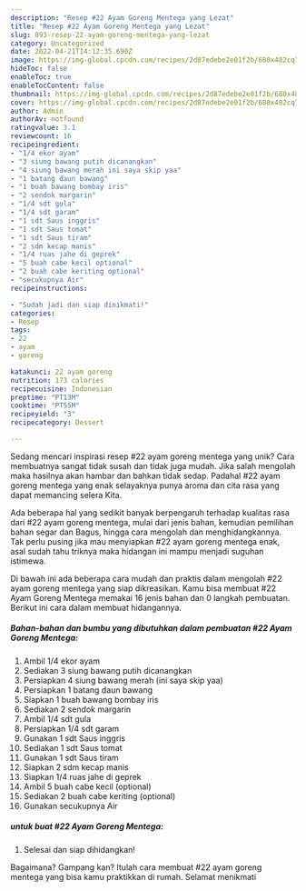 ```yaml
---
description: "Resep #22 Ayam Goreng Mentega yang Lezat"
title: "Resep #22 Ayam Goreng Mentega yang Lezat"
slug: 893-resep-22-ayam-goreng-mentega-yang-lezat
category: Uncategorized
date: 2022-04-21T14:12:35.690Z
image: https://img-global.cpcdn.com/recipes/2d87edebe2e01f2b/680x482cq70/22-ayam-goreng-mentega-foto-resep-utama.jpg
hideToc: false
enableToc: true
enableTocContent: false
thumbnail: https://img-global.cpcdn.com/recipes/2d87edebe2e01f2b/680x482cq70/22-ayam-goreng-mentega-foto-resep-utama.jpg
cover: https://img-global.cpcdn.com/recipes/2d87edebe2e01f2b/680x482cq70/22-ayam-goreng-mentega-foto-resep-utama.jpg
author: Admin
authorAv: notfound
ratingvalue: 3.1
reviewcount: 16
recipeingredient:
- "1/4 ekor ayam"
- "3 siung bawang putih dicanangkan"
- "4 siung bawang merah ini saya skip yaa"
- "1 batang daun bawang"
- "1 buah bawang bombay iris"
- "2 sendok margarin"
- "1/4 sdt gula"
- "1/4 sdt garam"
- "1 sdt Saus inggris"
- "1 sdt Saus tomat"
- "1 sdt Saus tiram"
- "2 sdm kecap manis"
- "1/4 ruas jahe di geprek"
- "5 buah cabe kecil optional"
- "2 buah cabe keriting optional"
- "secukupnya Air"
recipeinstructions:

- "Sudah jadi dan siap dinikmati!"
categories:
- Resep
tags:
- 22
- ayam
- goreng

katakunci: 22 ayam goreng 
nutrition: 173 calories
recipecuisine: Indonesian
preptime: "PT13M"
cooktime: "PT55M"
recipeyield: "3"
recipecategory: Dessert

---
```





Sedang mencari inspirasi resep #22 ayam goreng mentega yang unik? Cara membuatnya sangat tidak susah dan tidak juga mudah. Jika salah mengolah maka hasilnya akan hambar dan bahkan tidak sedap. Padahal #22 ayam goreng mentega yang enak selayaknya punya aroma dan cita rasa yang dapat memancing selera Kita.





Ada beberapa hal yang sedikit banyak berpengaruh terhadap kualitas rasa dari #22 ayam goreng mentega, mulai dari jenis bahan, kemudian pemilihan bahan segar dan Bagus, hingga cara mengolah dan menghidangkannya. Tak perlu pusing jika mau menyiapkan #22 ayam goreng mentega enak,      asal sudah tahu triknya maka hidangan ini mampu menjadi suguhan istimewa.





















Di bawah ini ada beberapa cara mudah dan praktis dalam mengolah #22 ayam goreng mentega yang siap dikreasikan. Kamu bisa membuat #22 Ayam Goreng Mentega memakai 16 jenis bahan dan 0 langkah pembuatan. Berikut ini cara dalam membuat hidangannya.

<!--inarticleads1-->

##### Bahan-bahan dan bumbu yang dibutuhkan dalam pembuatan #22 Ayam Goreng Mentega:

1. Ambil 1/4 ekor ayam
1. Sediakan 3 siung bawang putih dicanangkan
1. Persiapkan 4 siung bawang merah (ini saya skip yaa)
1. Persiapkan 1 batang daun bawang
1. Siapkan 1 buah bawang bombay iris
1. Sediakan 2 sendok margarin
1. Ambil 1/4 sdt gula
1. Persiapkan 1/4 sdt garam
1. Gunakan 1 sdt Saus inggris
1. Sediakan 1 sdt Saus tomat
1. Gunakan 1 sdt Saus tiram
1. Siapkan 2 sdm kecap manis
1. Siapkan 1/4 ruas jahe di geprek
1. Ambil 5 buah cabe kecil (optional)
1. Sediakan 2 buah cabe keriting (optional)
1. Gunakan secukupnya Air




<!--inarticleads2-->

#####  untuk buat #22 Ayam Goreng Mentega:


1. Selesai dan siap dihidangkan!



Bagaimana? Gampang kan? Itulah cara membuat #22 ayam goreng mentega yang bisa kamu praktikkan di rumah. Selamat menikmati
